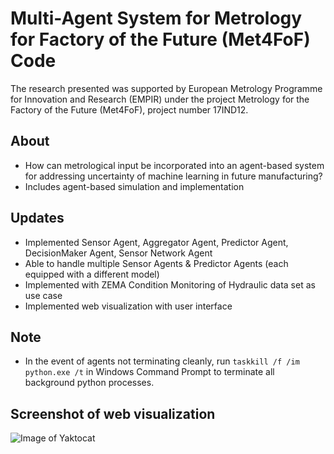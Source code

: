 # Multi-Agent System for Metrology for Factory of the Future (Met4FoF) Code
The research presented was supported by European Metrology Programme for Innovation and Research (EMPIR) under the project Metrology for the Factory of the Future (Met4FoF), project number 17IND12.

About
---
 - How can metrological input be incorporated into an agent-based system for addressing uncertainty of machine learning in future manufacturing?
 - Includes agent-based simulation and implementation


Updates
---
 - Implemented Sensor Agent, Aggregator Agent, Predictor Agent, DecisionMaker Agent, Sensor Network Agent
 - Able to handle multiple Sensor Agents & Predictor Agents (each equipped with a different model)
 - Implemented with ZEMA Condition Monitoring of Hydraulic data set as use case
 - Implemented web visualization with user interface


Note
---
 - In the event of agents not terminating cleanly, run ```taskkill /f /im python.exe /t``` in Windows Command Prompt to terminate all background python processes.

## Screenshot of web visualization
![Image of Yaktocat](https://github.com/bangxiangyong/agentMet4FoF/blob/master/screenshot_met4fof.png)
